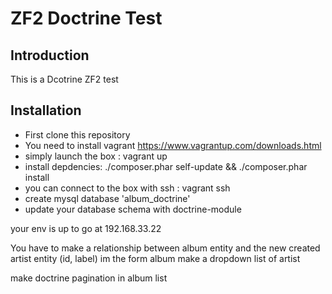 ZF2 Doctrine Test
=======================

Introduction
------------
This is a Dcotrine ZF2 test

Installation
------------
- First clone this repository
- You need to install vagrant https://www.vagrantup.com/downloads.html
- simply launch the box : vagrant up
- install depdencies: ./composer.phar self-update && ./composer.phar install
- you can connect to the box with ssh : vagrant ssh
- create mysql database 'album_doctrine'
- update your database schema with doctrine-module

your env is up to go at 192.168.33.22

You have to make a relationship between album entity and the new created artist entity (id, label)
im the form album make a dropdown list of artist

make doctrine pagination in album list
